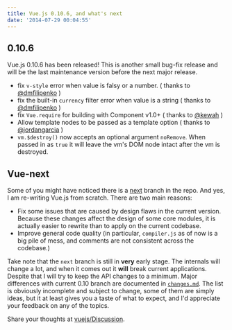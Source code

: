 ```yaml
---
title: Vue.js 0.10.6, and what's next
date: '2014-07-29 00:04:55'
---
```

## 0.10.6

Vue.js 0.10.6 has been released! This is another small bug-fix release and will be the last maintenance version before the next major release.

<!-- more -->

- fix `v-style` error when value is falsy or a number. ( thanks to [@dmfilipenko](https://github.com/dmfilipenko) )
- fix the built-in `currency` filter error when value is a string ( thanks to [@dmfilipenko](https://github.com/dmfilipenko) )
- fix `Vue.require` for building with Component v1.0+ ( thanks to [@kewah](https://github.com/kewah) )
- Allow template nodes to be passed as a template option ( thanks to [@jordangarcia](https://github.com/jordangarcia) )
- `vm.$destroy()` now accepts an optional argument `noRemove`. When passed in as `true` it will leave the vm's DOM node intact after the vm is destroyed.

## Vue-next

Some of you might have noticed there is a [next](https://github.com/yyx990803/vue/tree/next) branch in the repo. And yes, I am re-writing Vue.js from scratch. There are two main reasons:

- Fix some issues that are caused by design flaws in the current version. Because these changes affect the design of some core modules, it is actually easier to rewrite than to apply on the current codebase.
- Improve general code quality (in particular, `compiler.js` as of now is a big pile of mess, and comments are not consistent across the codebase.)

Take note that the `next` branch is still in **very** early stage. The internals will change a lot, and when it comes out it **will** break current applications. Despite that I will try to keep the API changes to a minimum. Major differences with current 0.10 branch are documented in [`changes.md`](https://github.com/yyx990803/vue/blob/next/changes.md). The list is obviously incomplete and subject to change, some of them are simply ideas, but it at least gives you a taste of what to expect, and I'd appreciate your feedback on any of the topics.

Share your thoughts at [vuejs/Discussion](https://github.com/vuejs/Discussion/issues).